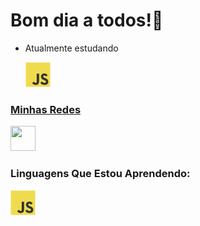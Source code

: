 # Bom dia a todos!🦉

- Atualmente estudando <p align="left"> <a href="https://developer.mozilla.org/en-US/docs/Web/JavaScript" target="_blank" rel="noreferrer"> <img src="https://raw.githubusercontent.com/devicons/devicon/master/icons/javascript/javascript-original.svg" alt="javascript" width="40" height="40"/>

<h3>Minhas Redes</h3>
<a href="https://www.linkedin.com/in/eduardo-ariel-santos-da-silva-b52904197/"> <img src="https://cdn.jsdelivr.net/gh/devicons/devicon@latest/icons/linkedin/linkedin-plain.svg" width="40" height="40"/></a>

<h3>Linguagens Que Estou Aprendendo:</h3>
<p align="left"> <a href="https://developer.mozilla.org/en-US/docs/Web/JavaScript" target="_blank" rel="noreferrer"> <img src="https://raw.githubusercontent.com/devicons/devicon/master/icons/javascript/javascript-original.svg" alt="javascript" width="40" height="40"/>
